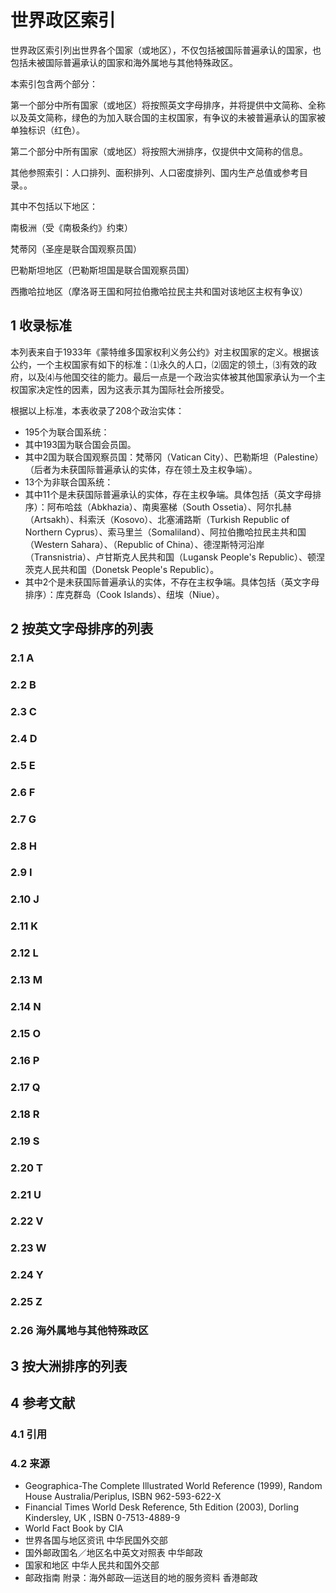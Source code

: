 # 世界政区索引



世界政区索引列出世界各个国家（或地区），不仅包括被国际普遍承认的国家，也包括未被国际普遍承认的国家和海外属地与其他特殊政区。

本索引包含两个部分：

第一个部分中所有国家（或地区）将按照英文字母排序，并将提供中文简称、全称以及英文简称，绿色的为加入联合国的主权国家，有争议的未被普遍承认的国家被单独标识（红色）。

第二个部分中所有国家（或地区）将按照大洲排序，仅提供中文简称的信息。

其他参照索引：人口排列、面积排列、人口密度排列、国内生产总值或参考目录。。



其中不包括以下地区：

南极洲（受《南极条约》约束）

梵蒂冈（圣座是联合国观察员国）

巴勒斯坦地区（巴勒斯坦国是联合国观察员国）

西撒哈拉地区（摩洛哥王国和阿拉伯撒哈拉民主共和国对该地区主权有争议）



## 1 收录标准

本列表来自于1933年《蒙特维多国家权利义务公约》对主权国家的定义。根据该公约，一个主权国家有如下的标准：⑴永久的人口，⑵固定的领土，⑶有效的政府，以及⑷与他国交往的能力。最后一点是一个政治实体被其他国家承认为一个主权国家决定性的因素，因为这表示其为国际社会所接受。

根据以上标准，本表收录了208个政治实体：

* 195个为联合国系统：
 * 其中193国为联合国会员国。
 * 其中2国为联合国观察员国：梵蒂冈（Vatican City）、巴勒斯坦（Palestine）（后者为未获国际普遍承认的实体，存在领土及主权争端）。
* 13个为非联合国系统：
 * 其中11个是未获国际普遍承认的实体，存在主权争端。具体包括（英文字母排序）：阿布哈兹（Abkhazia）、南奥塞梯（South Ossetia）、阿尔扎赫（Artsakh）、科索沃（Kosovo）、北塞浦路斯（Turkish Republic of Northern Cyprus）、索马里兰（Somaliland）、阿拉伯撒哈拉民主共和国（Western Sahara）、（Republic of China）、德涅斯特河沿岸（Transnistria）、卢甘斯克人民共和国（Lugansk People's Republic）、顿涅茨克人民共和国（Donetsk People's Republic）。
 * 其中2个是未获国际普遍承认的实体，不存在主权争端。具体包括（英文字母排序）：库克群岛（Cook Islands）、纽埃（Niue）。



## 2 按英文字母排序的列表



### 2.1 A



### 2.2 B



### 2.3 C



### 2.4 D



### 2.5 E



### 2.6 F



### 2.7 G



### 2.8 H



### 2.9 I



### 2.10 J



### 2.11 K



### 2.12 L



### 2.13 M



### 2.14 N



### 2.15 O



### 2.16 P



### 2.17 Q



### 2.18 R



### 2.19 S



### 2.20 T



### 2.21 U



### 2.22 V



### 2.23 W



### 2.24 Y



### 2.25 Z



### 2.26 海外属地与其他特殊政区



## 3 按大洲排序的列表



## 4 参考文献



### 4.1 引用



### 4.2 来源

* Geographica-The Complete Illustrated World Reference (1999), Random House Australia/Periplus, ISBN 962-593-622-X
* Financial Times World Desk Reference, 5th Edition (2003), Dorling Kindersley, UK , ISBN 0-7513-4889-9
* World Fact Book by CIA
* 世界各国与地区资讯 中华民国外交部
* 国外邮政国名／地区名中英文对照表 中华邮政
* 国家和地区 中华人民共和国外交部
* 邮政指南 附录：海外邮政—运送目的地的服务资料 香港邮政



